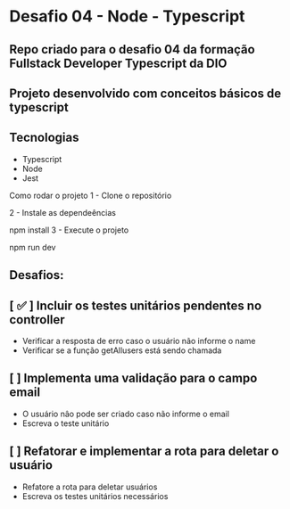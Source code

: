 # Desafio 04 - Node - Typescript 
## Repo criado para o desafio 04 da formação Fullstack Developer Typescript da DIO

## Projeto desenvolvido com conceitos básicos de typescript
 ## Tecnologias
  - Typescript
  - Node
  - Jest

Como rodar o projeto
1 - Clone o repositório

2 - Instale as dependeências

npm install
3 - Execute o projeto

npm run dev
## Desafios: 
## [ ✅ ] Incluir os testes unitários pendentes no controller

- Verificar a resposta de erro caso o usuário não informe o name
- Verificar se a função getAllusers está sendo chamada

## [ ] Implementa uma validação para o campo email

- O usuário nâo pode ser criado caso não informe o email
- Escreva o teste unitário

## [ ] Refatorar e implementar a rota para deletar o usuário

- Refatore a rota para deletar usuários
- Escreva os testes unitários necessários
